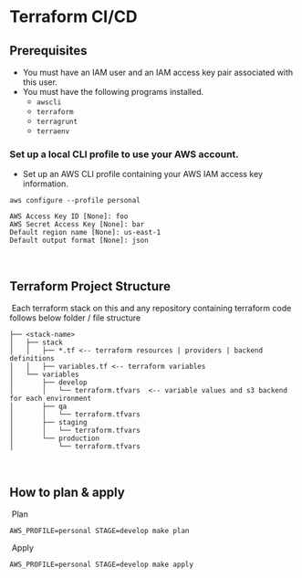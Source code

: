 # Terraform CI/CD

## Prerequisites
* You must have an IAM user and an IAM access key pair associated with this user.
* You must have the following programs installed.
    * `awscli`
    * `terraform`
    * `terragrunt`
    * `terraenv`
​
### Set up a local CLI profile to use your AWS account.
* Set up an AWS CLI profile containing your AWS IAM access key information.
​
```
aws configure --profile personal
​
AWS Access Key ID [None]: foo
AWS Secret Access Key [None]: bar
Default region name [None]: us-east-1
Default output format [None]: json
```
​
## Terraform Project Structure
​
Each terraform stack on this and any repository containing terraform code follows below folder / file structure
​
```
├── <stack-name>
│   ├── stack
│   │   ├── *.tf <-- terraform resources | providers | backend definitions
│   │   ├── variables.tf <-- terraform variables
│   └── variables
│       ├── develop
│       │   └── terraform.tfvars  <-- variable values and s3 backend for each environment
│       ├── qa
│       │   └── terraform.tfvars
│       ├── staging
│       │   └── terraform.tfvars 
│       └── production
│           └── terraform.tfvars
```
​
## How to plan & apply
​
Plan
​
```
AWS_PROFILE=personal STAGE=develop make plan
```
​
Apply
​
```
AWS_PROFILE=personal STAGE=develop make apply
```

